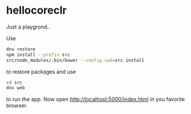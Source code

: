# hellocoreclr
Just a playgrond..

Use 
```bash
dnu restore
npm install --prefix src
src/node_modules/.bin/bower --config.cwd=src install
```
to restore packages and use
```bash
cd src
dnx web
```
to run the app. Now open <http://localhost:5000/index.html> in you favorite browser.
